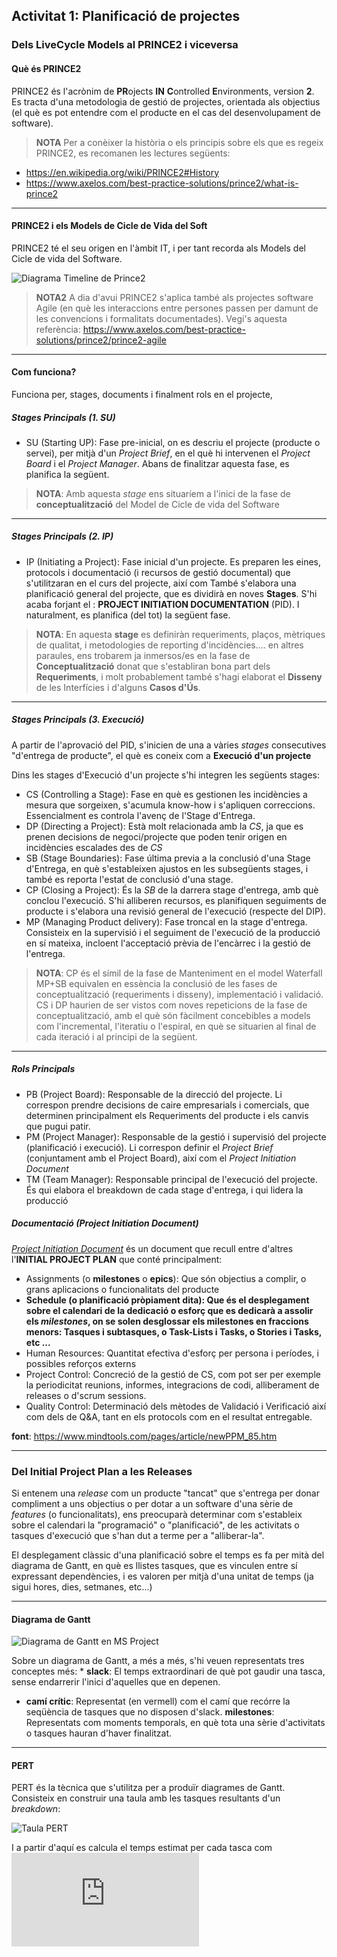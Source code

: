 ## Activitat 1: Planificació de projectes

### Dels LiveCycle Models al PRINCE2 i viceversa

#### Què és PRINCE2
PRINCE2 és l'acrònim de **PR**ojects **IN** **C**ontrolled **E**nvironments, version **2**. Es tracta d'una metodologia de gestió de projectes, orientada als objectius (el què es pot entendre com el producte en el cas del desenvolupament de software).

 > **NOTA** 
Per a conèixer la història o els principis sobre els que es regeix PRINCE2, es recomanen les lectures següents:
* https://en.wikipedia.org/wiki/PRINCE2#History
* https://www.axelos.com/best-practice-solutions/prince2/what-is-prince2

****
#### PRINCE2 i els Models de Cicle de Vida del Soft
PRINCE2 té el seu origen en l'àmbit IT, i per tant recorda als Models del Cicle de vida del Software. 

![Diagrama Timeline de Prince2](http://mplaza.pm/wordpress/wp-content/uploads/2015/07/The-PRINCE2-Timeline-Diagram.png)

> **NOTA2** 
A dia d'avui PRINCE2 s'aplica també als projectes software Agile (en què les interaccions  entre persones passen per damunt de les convencions i formalitats documentades).
Vegi's aquesta referència: https://www.axelos.com/best-practice-solutions/prince2/prince2-agile

****

#### Com funciona?
Funciona per, stages, documents i finalment rols en el projecte, 

##### Stages Principals (1. SU)
* SU (Starting UP): Fase pre-inicial, on es descriu el projecte (producte o servei), per mitjà d'un *Project Brief*, en el què hi intervenen el *Project Board* i el *Project Manager*. Abans de finalitzar aquesta fase, es planifica la següent.

> **NOTA**: Amb aquesta *stage* ens situaríem a l'inici de la fase de **conceptualització** del Model de Cicle de vida del Software

****

##### Stages Principals (2. IP)
* IP (Initiating a Project): Fase inicial d'un projecte. Es preparen les eines, protocols i documentació (i recursos de gestió documental) que s'utilitzaran en el curs del projecte, així com  També s'elabora una planificació general del projecte, que es dividirà en noves **Stages**.
S'hi acaba forjant el : **PROJECT INITIATION DOCUMENTATION** (PID).
I naturalment, es planifica (del tot) la següent fase.

> **NOTA**: En aquesta **stage** es definiràn requeriments, plaços, mètriques de qualitat, i metodologies de reporting d'incidències.... en altres paraules, ens trobarem ja inmersos/es en la fase de **Conceptualització** donat que s'establiran bona part dels  **Requeriments**, i molt probablement també s'hagi elaborat el **Disseny** de les Interfícies i d'alguns **Casos d'Ús**.

****

##### Stages Principals (3. Execució)
A partir de l'aprovació del PID, s'inicien de una a vàries *stages* consecutives "d'entrega de producte", el què es coneix com a **Execució d'un projecte**

Dins les stages d'Execució d'un projecte s'hi integren les següents stages:

* CS (Controlling a Stage): Fase en què es gestionen les incidències a mesura que sorgeixen, s'acumula know-how i s'apliquen correccions. Essencialment es controla l'avenç de l'Stage d'Entrega.
* DP (Directing a Project): Està molt relacionada amb la *CS*, ja que es prenen decisions de negoci/projecte que poden tenir origen en incidències escalades des de *CS*
* SB (Stage Boundaries): Fase última previa a la conclusió d'una Stage d'Entrega, en què s'estableixen ajustos en les subsegüents stages, i també es reporta l'estat de conclusió d'una stage.
* CP (Closing a Project): És la *SB* de la darrera stage d'entrega, amb què conclou l'execució. S'hi alliberen recursos, es planifiquen seguiments de producte i s'elabora una revisió general de l'execució (respecte del DIP).
* MP (Managing Product delivery): Fase troncal en la stage d'entrega. Consisteix en la supervisió i el seguiment de l'execució de la producció en sí mateixa, incloent l'acceptació prèvia de l'encàrrec i la gestió de l'entrega.

> **NOTA**:
CP és el símil de la fase de Manteniment en el model Waterfall
MP+SB equivalen en essència la conclusió de les fases de conceptualització (requeriments i disseny), implementació i validació.
CS i DP haurien de ser vistos com noves repeticions de la fase de conceptualització, amb el què són fàcilment concebibles a models com l'incremental, l'iteratiu o l'espiral, en què se situarien al final de cada iteració i al principi de la següent.

****

##### Rols Principals
* PB (Project Board): Responsable de la direcció del projecte. Li correspon prendre decisions de caire empresarials i comercials, que determinen principalment els Requeriments del producte i els canvis que pugui patir.
* PM (Project Manager): Responsable de la gestió i supervisió del projecte (planificació i execució). Li correspon definir el *Project Brief* (conjuntament amb el Project Board), així com el *Project Initiation Document*
* TM (Team Manager): Responsable principal de l'execució del projecte. És qui elabora el breakdown de cada stage d'entrega, i qui lidera la producció

##### Documentació (Project Initiation Document)
[*Project Initiation Document*](https://en.wikipedia.org/wiki/Project_Initiation_Documentation) és un document que recull entre d'altres l'**INITIAL PROJECT PLAN** que conté principalment:
* Assignments (o **milestones** o **epics**): Que són objectius a complir, o grans aplicacions o funcionalitats del producte
* **Schedule (o planificació pròpiament dita): Que és el desplegament sobre el calendari de la dedicació o esforç que es dedicarà a assolir els *milestones*, on se solen desglossar els milestones en fraccions menors: Tasques i subtasques, o Task-Lists i Tasks, o Stories i Tasks, etc ...**
* Human Resources: Quantitat efectiva d'esforç per persona i períodes, i possibles reforços externs
* Project Control: Concreció de la gestió de CS, com pot ser per exemple la periodicitat reunions, informes, integracions de codi, alliberament de releases o d'scrum sessions.
* Quality Control: Determinació dels mètodes de Validació i Verificació així com dels de Q&A, tant en els protocols com en el resultat entregable.

**font**: https://www.mindtools.com/pages/article/newPPM_85.htm

****

### Del Initial Project Plan a les Releases

Si entenem una _release_ com un producte "tancat" que s'entrega per donar compliment a uns objectius o per dotar a un software d'una sèrie de _features_ (o funcionalitats), ens preocuparà determinar com s'estableix sobre el calendari la "programació" o "planificació", de les activitats o tasques d'execució que s'han dut a terme per a "alliberar-la".

El desplegament clàssic d'una planificació sobre el temps es fa per mità del diagrama de Gantt, en què es llistes tasques, que es vinculen entre sí expressant dependències, i es valoren per mitjà d'una unitat de temps (ja sigui hores, dies, setmanes, etc...)

****

#### Diagrama de Gantt

![Diagrama de Gantt en MS Project](https://upload.wikimedia.org/wikipedia/en/7/73/Pert_example_gantt_chart.gif)

Sobre un diagrama de Gantt, a més a més, s'hi veuen representats tres conceptes més: * **slack**: El temps extraordinari de què pot gaudir una tasca, sense endarrerir l'inici d'aquelles que en depenen.
* **camí crític**: Representat (en vermell) com el camí que recórre la seqüència de tasques que no disposen d'slack.
**milestones**: Representats com moments temporals, en què tota una sèrie d'activitats o tasques hauran d'haver finalitzat.

****

#### PERT

PERT és la tècnica que s'utilitza per a produïr diagrames de Gantt.
Consisteix en construir una taula amb les tasques resultants d'un _breakdown_:

![Taula PERT](http://3.bp.blogspot.com/--Xitf0iwowM/VEZ7oqmHxCI/AAAAAAAAhAA/3okDbchzOB4/s1600/Gr%C3%A1fica_Adm_Operaciones_5.jpg)

I a partir d'aquí es calcula el temps estimat per cada tasca com
![equation](http://www.sciweavers.org/tex2img.php?eq=%28Optimista%2B4%2AProbable%2BPesimista%29%2F6&bc=White&fc=Black&im=jpg&fs=12&ff=arev&edit=)


